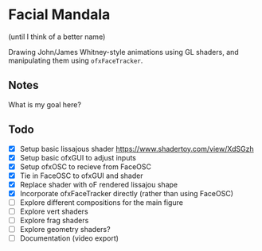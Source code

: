 Facial Mandala
===============

(until I think of a better name)

Drawing John/James Whitney-style animations using GL shaders, and manipulating them using `ofxFaceTracker`.

Notes
-----

What is my goal here?

Todo
----

- [x] Setup basic lissajous shader https://www.shadertoy.com/view/XdSGzh
- [x] Setup basic ofxGUI to adjust inputs
- [x] Setup ofxOSC to recieve from FaceOSC
- [x] Tie in FaceOSC to ofxGUI and shader
- [x] Replace shader with oF rendered lissajou shape
- [x] Incorporate ofxFaceTracker directly (rather than using FaceOSC)
- [ ] Explore different compositions for the main figure
- [ ] Explore vert shaders
- [ ] Explore frag shaders
- [ ] Explore geometry shaders?
- [ ] Documentation (video export)